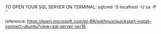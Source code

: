 TO OPEN YOUR SQL SERVER ON TERMINAL:
sqlcmd -S localhost -U sa -P '<YourPassword>'

reference:
https://learn.microsoft.com/pt-BR/sql/linux/quickstart-install-connect-ubuntu?view=sql-server-ver16